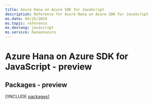 ```yaml
---
title: Azure Hana on Azure SDK for JavaScript
description: Reference for Azure Hana on Azure SDK for JavaScript
ms.date: 04/25/2024
ms.topic: reference
ms.devlang: javascript
ms.service: hanaonazure
---
```

# Azure Hana on Azure SDK for JavaScript - preview
## Packages - preview
[!INCLUDE [packages](hana-on-azure-index.md)]